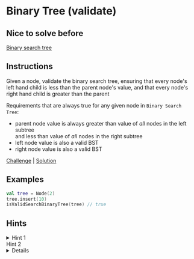 # Binary Tree (validate)

## Nice to solve before

[Binary search tree](../insert/Insert.md)

## Instructions

Given a node, validate the binary search tree, ensuring that every node's left hand child is less than the parent node's value, and that
every node's right hand child is greater than the parent

Requirements that are always true for any given node in `Binary Search Tree`:
- parent node value is always
  greater than value of *all* nodes in the left subtree  
  and less than value of *all* nodes in the right subtree
- left node value is also a valid  BST
- right node value is also a valid BST

[Challenge](Challenge.kt) | [Solution](Solution.kt)

## Examples

```kotlin
val tree = Node(2)
tree.insert(10)
isValidSearchBinaryTree(tree) // true
```

## Hints

<details>
<summary>Hint 1</summary>
Use recursion
</details>

<summary>Hint 2</summary>
<details>
Pass `min` and `max` to `isValidSearchBinaryTree` method
</details>

